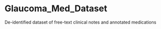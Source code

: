 # Glaucoma_Med_Dataset
De-identified dataset of free-text clinical notes and annotated medications 
